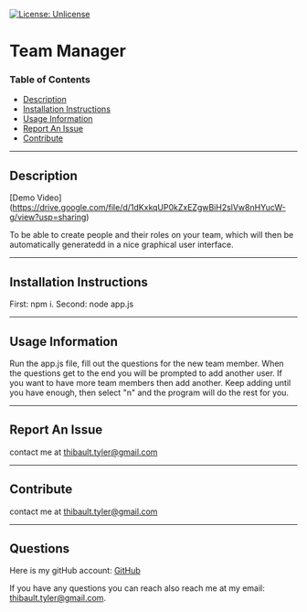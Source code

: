 [![License: Unlicense](https://img.shields.io/badge/license-Unlicense-blue.svg)](http://unlicense.org/)

# Team Manager

### Table of Contents

-   [Description](#Description)
-   [Installation Instructions](#Installation-Instructions)
-   [Usage Information](#Usage-Information)
-   [Report An Issue](#Report-An-Issue)
-   [Contribute](#Contribute)

---

## Description

[Demo Video] (https://drive.google.com/file/d/1dKxkqUP0kZxEZgwBiH2slVw8nHYucW-g/view?usp=sharing)

To be able to create people and their roles on your team, which will then be automatically generatedd in a nice graphical user interface.

---

## Installation Instructions

First: npm i.
Second: node app.js

---

## Usage Information

Run the app.js file, fill out the questions for the new team member. When the questions get to the end you will be prompted to add another user. If you want to have more team members then add another. Keep adding until you have enough, then select "n" and the program will do the rest for you.

---

## Report An Issue

contact me at thibault.tyler@gmail.com

---

## Contribute

contact me at thibault.tyler@gmail.com

---

## Questions

Here is my gitHub account: [GitHub](http://www.github.com/tbone8098)

If you have any questions you can reach also reach me at my email: thibault.tyler@gmail.com.
